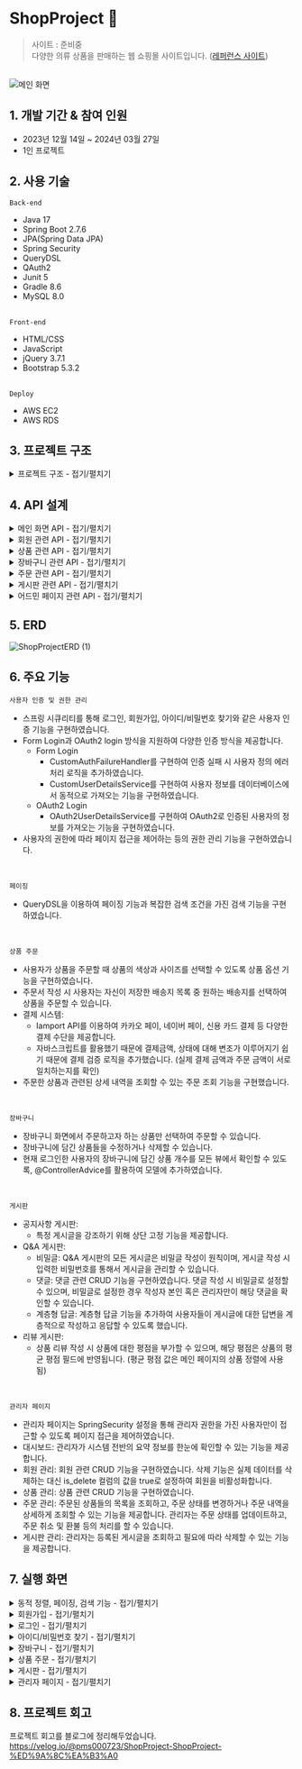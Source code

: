 # ShopProject :necktie:
>사이트 : 준비중
<br>다양한 의류 상품을 판매하는 웹 쇼핑몰 사이트입니다. ([레퍼런스 사이트](https://lmis.co.kr))

<br>![메인 화면](https://github.com/pmshh/ShopProject/assets/98300570/bfff6eba-a9b3-4264-8d09-362d30679762)
## 1. 개발 기간 & 참여 인원
- 2023년 12월 14일 ~ 2024년 03월 27일
- 1인 프로젝트

## 2. 사용 기술
`Back-end`
- Java 17
- Spring Boot 2.7.6
- JPA(Spring Data JPA)
- Spring Security
- QueryDSL
- QAuth2
- Junit 5
- Gradle 8.6
- MySQL 8.0

<br>`Front-end`
- HTML/CSS
- JavaScript
- jQuery 3.7.1
- Bootstrap 5.3.2

<br>`Deploy`
- AWS EC2
- AWS RDS

## 3. 프로젝트 구조
<details>
<summary>프로젝트 구조 - 접기/펼치기</summary>
  
<br>[계층형 아키텍처 구조]<br>
```java
└─ src
   ├─ main
   │  ├─ generated
   │  ├─ java
   │  │  └─ com
   │  │     └─ windsome
   │  │        ├─ config
   │  │        │  ├─ AppConfig.java
   │  │        │  ├─ AuditorAwareImpl.java
   │  │        │  ├─ p6spy
   │  │        │  │  ├─ P6SpyConfig.java
   │  │        │  │  ├─ P6SpyEventListener.java
   │  │        │  │  └─ P6SpyFormatter.java
   │  │        │  ├─ QuerydslConfig.java
   │  │        │  ├─ security
   │  │        │  │  ├─ CurrentMember.java
   │  │        │  │  ├─ CustomAuthFailureHandler.java
   │  │        │  │  ├─ CustomUserDetailsService.java
   │  │        │  │  ├─ memberAccount.java
   │  │        │  │  ├─ oauth
   │  │        │  │  │  ├─ CustomOAuth2User.java
   │  │        │  │  │  ├─ OAuth2SuccessHandler.java
   │  │        │  │  │  └─ OAuth2UserDetailsService.java
   │  │        │  │  └─ SecurityConfig.java
   │  │        │  └─ WebMvcConfig.java
   │  │        ├─ constant
   │  │        │  ├─ OrderProductStatus.java
   │  │        │  ├─ OrderStatus.java
   │  │        │  ├─ PaymentStatus.java
   │  │        │  ├─ ProductSellStatus.java
   │  │        │  └─ Role.java
   │  │        ├─ controller
   │  │        │  ├─ admin
   │  │        │  │  ├─ AdminBoardController.java
   │  │        │  │  ├─ AdminDashboardController.java
   │  │        │  │  ├─ AdminMemberController.java
   │  │        │  │  ├─ AdminOrderController.java
   │  │        │  │  └─ AdminProductController.java
   │  │        │  ├─ advice
   │  │        │  │  └─ MemberControllerAdvice.java
   │  │        │  ├─ board
   │  │        │  │  ├─ BoardController.java
   │  │        │  │  └─ CommentController.java
   │  │        │  ├─ cart
   │  │        │  │  └─ CartController.java
   │  │        │  ├─ main
   │  │        │  │  └─ MainController.java
   │  │        │  ├─ member
   │  │        │  │  ├─ AddressController.java
   │  │        │  │  └─ MemberController.java
   │  │        │  ├─ order
   │  │        │  │  ├─ OrderController.java
   │  │        │  │  └─ PaymentController.java
   │  │        │  └─ product
   │  │        │     └─ ProductController.java
   │  │        ├─ dto
   │  │        │  ├─ admin
   │  │        │  │  ├─ CategorySalesDTO.java
   │  │        │  │  ├─ CategorySalesResult.java
   │  │        │  │  ├─ DashboardInfoDTO.java
   │  │        │  │  ├─ OrderManagementDTO.java
   │  │        │  │  └─ PageDTO.java
   │  │        │  ├─ board
   │  │        │  │  ├─ BoardDTO.java
   │  │        │  │  ├─ notice
   │  │        │  │  │  ├─ NoticeDtlDTO.java
   │  │        │  │  │  ├─ NoticeDtlDtoInterface.java
   │  │        │  │  │  ├─ NoticeDTO.java
   │  │        │  │  │  ├─ NoticeListDTO.java
   │  │        │  │  │  └─ NoticeUpdateDTO.java
   │  │        │  │  ├─ qa
   │  │        │  │  │  ├─ CommentDeleteDTO.java
   │  │        │  │  │  ├─ CommentDTO.java
   │  │        │  │  │  ├─ CommentEnrollDTO.java
   │  │        │  │  │  ├─ CommentUpdateDTO.java
   │  │        │  │  │  ├─ QaDtlDTO.java
   │  │        │  │  │  ├─ QaDtlDtoInterface.java
   │  │        │  │  │  ├─ QaEnrollDTO.java
   │  │        │  │  │  ├─ QaListDTO.java
   │  │        │  │  │  └─ QaUpdateDTO.java
   │  │        │  │  ├─ review
   │  │        │  │  │  ├─ ProductDTO.java
   │  │        │  │  │  ├─ ProductListDTO.java
   │  │        │  │  │  ├─ ProductReviewDTO.java
   │  │        │  │  │  ├─ ProductSearchDTO.java
   │  │        │  │  │  ├─ ReviewDtlPageReviewDTO.java
   │  │        │  │  │  ├─ ReviewEnrollDTO.java
   │  │        │  │  │  ├─ ReviewListDTO.java
   │  │        │  │  │  └─ ReviewUpdateDTO.java
   │  │        │  │  └─ SearchDTO.java
   │  │        │  ├─ cart
   │  │        │  │  ├─ CartDetailDTO.java
   │  │        │  │  ├─ CartOrderDTO.java
   │  │        │  │  ├─ CartProductDTO.java
   │  │        │  │  └─ CartProductListDTO.java
   │  │        │  ├─ category
   │  │        │  │  ├─ CategoryDTO.java
   │  │        │  │  └─ MainPageCategoryDTO.java
   │  │        │  ├─ member
   │  │        │  │  ├─ AdminMemberDetailDTO.java
   │  │        │  │  ├─ AdminMemberFormDTO.java
   │  │        │  │  ├─ MemberDetailDTO.java
   │  │        │  │  ├─ MemberFormDTO.java
   │  │        │  │  ├─ MemberListResponseDTO.java
   │  │        │  │  ├─ MemberListSearchDTO.java
   │  │        │  │  ├─ SignUpRequestDTO.java
   │  │        │  │  ├─ UpdatePasswordDTO.java
   │  │        │  │  └─ UserSummaryDTO.java
   │  │        │  ├─ order
   │  │        │  │  ├─ AdminPageOrderDTO.java
   │  │        │  │  ├─ AdminPageOrderProductDTO.java
   │  │        │  │  ├─ OrderDetailDTO.java
   │  │        │  │  ├─ OrderDetailProductDTO.java
   │  │        │  │  ├─ OrderHistProductResponseDTO.java
   │  │        │  │  ├─ OrderHistResponseDTO.java
   │  │        │  │  ├─ OrderPageProductResponseDTO.java
   │  │        │  │  ├─ OrderProductDTO.java
   │  │        │  │  ├─ OrderProductListDTO.java
   │  │        │  │  ├─ OrderProductRequestDTO.java
   │  │        │  │  ├─ OrderProductResponseDTO.java
   │  │        │  │  └─ OrderRequestDTO.java
   │  │        │  ├─ product
   │  │        │  │  ├─ MainPageProductDTO.java
   │  │        │  │  ├─ OptionDTO.java
   │  │        │  │  ├─ ProductFormDTO.java
   │  │        │  │  ├─ ProductImageDTO.java
   │  │        │  │  ├─ ProductInfoResponseDTO.java
   │  │        │  │  ├─ ProductOptionColorDTO.java
   │  │        │  │  ├─ ProductOptionDTO.java
   │  │        │  │  └─ ProductSearchDTO.java
   │  │        │  └─ validator
   │  │        │     ├─ ProfileFormDtoValidator.java
   │  │        │     └─ SignUpDtoValidator.java
   │  │        ├─ entity
   │  │        │  ├─ auditing
   │  │        │  │  ├─ BaseEntity.java
   │  │        │  │  └─ BaseTimeEntity.java
   │  │        │  ├─ board
   │  │        │  │  ├─ Board.java
   │  │        │  │  └─ Comment.java
   │  │        │  ├─ cart
   │  │        │  │  ├─ Cart.java
   │  │        │  │  └─ CartProduct.java
   │  │        │  ├─ member
   │  │        │  │  ├─ Address.java
   │  │        │  │  └─ Member.java
   │  │        │  ├─ order
   │  │        │  │  ├─ Order.java
   │  │        │  │  ├─ OrderProduct.java
   │  │        │  │  └─ Payment.java
   │  │        │  ├─ PersistentLogins.java
   │  │        │  └─ product
   │  │        │     ├─ Category.java
   │  │        │     ├─ Product.java
   │  │        │     ├─ ProductImage.java
   │  │        │     └─ ProductOption.java
   │  │        ├─ exception
   │  │        │  ├─ AdminDeletionException.java
   │  │        │  └─ ProductImageDeletionException.java
   │  │        ├─ repository
   │  │        │  ├─ board
   │  │        │  │  ├─ BoardRepository.java
   │  │        │  │  ├─ BoardRepositoryCustom.java
   │  │        │  │  ├─ BoardRepositoryCustomImpl.java
   │  │        │  │  └─ CommentRepository.java
   │  │        │  ├─ cart
   │  │        │  │  └─ CartRepository.java
   │  │        │  ├─ cartProduct
   │  │        │  │  └─ CartProductRepository.java
   │  │        │  ├─ category
   │  │        │  │  └─ CategoryRepository.java
   │  │        │  ├─ member
   │  │        │  │  ├─ AddressRepository.java
   │  │        │  │  ├─ MemberRepository.java
   │  │        │  │  ├─ MemberRepositoryCustom.java
   │  │        │  │  └─ MemberRepositoryCustomImpl.java
   │  │        │  ├─ order
   │  │        │  │  └─ OrderRepository.java
   │  │        │  ├─ orderProduct
   │  │        │  │  └─ OrderProductRepository.java
   │  │        │  ├─ payment
   │  │        │  │  └─ PaymentRepository.java
   │  │        │  ├─ product
   │  │        │  │  ├─ ProductOptionRepository.java
   │  │        │  │  ├─ ProductRepository.java
   │  │        │  │  ├─ ProductRepositoryCustom.java
   │  │        │  │  └─ ProductRepositoryCustomImpl.java
   │  │        │  └─ productImage
   │  │        │     └─ ProductImageRepository.java
   │  │        ├─ service
   │  │        │  ├─ admin
   │  │        │  │  └─ AdminService.java
   │  │        │  ├─ board
   │  │        │  │  ├─ BoardService.java
   │  │        │  │  └─ CommentService.java
   │  │        │  ├─ cart
   │  │        │  │  ├─ CartProductService.java
   │  │        │  │  └─ CartService.java
   │  │        │  ├─ file
   │  │        │  │  └─ FileService.java
   │  │        │  ├─ mail
   │  │        │  │  ├─ ConsoleEmailService.java
   │  │        │  │  ├─ EmailMessageDto.java
   │  │        │  │  ├─ EmailService.java
   │  │        │  │  └─ HtmlMailSender.java
   │  │        │  ├─ main
   │  │        │  │  └─ MainService.java
   │  │        │  ├─ member
   │  │        │  │  ├─ AddressService.java
   │  │        │  │  └─ MemberService.java
   │  │        │  ├─ order
   │  │        │  │  ├─ OrderProductService.java
   │  │        │  │  ├─ OrderService.java
   │  │        │  │  └─ PaymentService.java
   │  │        │  └─ product
   │  │        │     ├─ CategoryService.java
   │  │        │     ├─ ProductImageService.java
   │  │        │     ├─ ProductOptionService.java
   │  │        │     └─ ProductService.java
   │  │        └─ ShopApplication.java
```
</details>

## 4. API 설계
<details>
<summary>메인 화면 API - 접기/펼치기</summary>
  
![MainController](https://github.com/pmshh/ShopProject/assets/98300570/24316c95-d450-45b6-9886-0966eb3155e9)
</details>

<details>
<summary>회원 관련 API - 접기/펼치기</summary>
  
![MemberController](https://github.com/pmshh/ShopProject/assets/98300570/39930324-99cf-4cdc-9af1-9134f4fbe74b)
![AddressController](https://github.com/pmshh/ShopProject/assets/98300570/2e9e86d5-4f0b-40bb-89cc-4f60cd3fe781)
</details>

<details>
<summary>상품 관련 API - 접기/펼치기</summary>
  
![ProductController](https://github.com/pmshh/ShopProject/assets/98300570/8226ab89-8b8e-4c77-aa7d-ea639fadff16)
</details>

<details>
<summary>장바구니 관련 API - 접기/펼치기</summary>
  
![CartController](https://github.com/pmshh/ShopProject/assets/98300570/6b8b54d2-8d30-4e04-a653-3c25cfcbe398)
</details>

<details>
<summary>주문 관련 API - 접기/펼치기</summary>
  
![OrderController](https://github.com/pmshh/ShopProject/assets/98300570/f4e97bc0-6995-4c0f-a457-22f6daf9161f)
![PaymentController](https://github.com/pmshh/ShopProject/assets/98300570/f7c2e4ec-b7d7-45d7-9880-4d51cd45a5e4)
</details>

<details>
<summary>게시판 관련 API - 접기/펼치기</summary>
  
![BoardController](https://github.com/pmshh/ShopProject/assets/98300570/b0617c24-27b0-4077-bfc7-81ac62d1de91)
![CommentController](https://github.com/pmshh/ShopProject/assets/98300570/1194619b-4bed-4d7b-bd99-7b422d0d358e)
</details>

<details>
<summary>어드민 페이지 관련 API - 접기/펼치기</summary>

![AdminBoardController](https://github.com/pmshh/ShopProject/assets/98300570/c17eae1a-c4e5-4bfb-b4ea-764c03baae12)
![AdminDashboardControler](https://github.com/pmshh/ShopProject/assets/98300570/b505104f-a979-452c-8565-3625f7b2f8c0)
![AdminMemberController](https://github.com/pmshh/ShopProject/assets/98300570/b88514fd-8afa-4052-b12a-66536f2e524f)
![AdminOrderController](https://github.com/pmshh/ShopProject/assets/98300570/9abc2fa8-402b-456e-8ee7-2bb4f4da79a4)
![AdminProductController](https://github.com/pmshh/ShopProject/assets/98300570/dcfe5433-e4da-4a6d-ae82-6df92c2d0a76)
</details>

## 5. ERD
![ShopProjectERD (1)](https://github.com/pmshh/ShopProject/assets/98300570/3a3ab2ad-32a4-44df-a331-012e431c544c)

## 6. 주요 기능
`사용자 인증 및 권한 관리`
- 스프링 시큐리티를 통해 로그인, 회원가입, 아이디/비밀번호 찾기와 같은 사용자 인증 기능을 구현하였습니다.
- Form Login과 OAuth2 login 방식을 지원하여 다양한 인증 방식을 제공합니다.
  - Form Login
    - CustomAuthFailureHandler를 구현하여 인증 실패 시 사용자 정의 에러 처리 로직을 추가하였습니다.
    - CustomUserDetailsService를 구현하여 사용자 정보를 데이터베이스에서 동적으로 가져오는 기능을 구현하였습니다.
  - OAuth2 Login
    - OAuth2UserDetailsService를 구현하여 OAuth2로 인증된 사용자의 정보를 가져오는 기능을 구현하였습니다.
- 사용자의 권한에 따라 페이지 접근을 제어하는 등의 권한 관리 기능을 구현하였습니다.

<br>

`페이징`
- QueryDSL을 이용하여 페이징 기능과 복잡한 검색 조건을 가진 검색 기능을 구현하였습니다.

<br>

`상품 주문`
- 사용자가 상품을 주문할 때 상품의 색상과 사이즈를 선택할 수 있도록 상품 옵션 기능을 구현하였습니다.
- 주문서 작성 시 사용자는 자신이 저장한 배송지 목록 중 원하는 배송지를 선택하여 상품을 주문할 수 있습니다.
- 결제 시스템:
  - Iamport API를 이용하여 카카오 페이, 네이버 페이, 신용 카드 결제 등 다양한 결제 수단을 제공합니다.
  - 자바스크립트를 활용했기 때문에 결제금액, 상태에 대해 변조가 이루어지기 쉽기 때문에 결제 검증 로직을 추가했습니다. (실제 결제 금액과 주문 금액이 서로 일치하는지를 확인)
- 주문한 상품과 관련된 상세 내역을 조회할 수 있는 주문 조회 기능을 구현했습니다.

<br>

`장바구니`
- 장바구니 화면에서 주문하고자 하는 상품만 선택하여 주문할 수 있습니다.
- 장바구니에 담긴 상품들을 수정하거나 삭제할 수 있습니다.
- 현재 로그인한 사용자의 장바구니에 담긴 상품 개수를 모든 뷰에서 확인할 수 있도록, @ControllerAdvice를 활용하여 모델에 추가하였습니다.

<br>

`게시판`
- 공지사항 게시판:
  - 특정 게시글을 강조하기 위해 상단 고정 기능을 제공합니다. 
- Q&A 게시판:
  - 비밀글: Q&A 게시판의 모든 게시글은 비밀글 작성이 원칙이며, 게시글 작성 시 입력한 비밀번호를 통해서 게시글을 관리할 수 있습니다.
  - 댓글: 댓글 관련 CRUD 기능을 구현하였습니다. 댓글 작성 시 비밀글로 설정할 수 있으며, 비밀글로 설정한 경우 작성자 본인 혹은 관리자만이 해당 댓글을 확인할 수 있습니다.
  - 계층형 답글: 계층형 답글 기능을 추가하여 사용자들이 게시글에 대한 답변을 계층적으로 작성하고 응답할 수 있도록 했습니다.
- 리뷰 게시판:
  - 상품 리뷰 작성 시 상품에 대한 평점을 부가할 수 있으며, 해당 평점은 상품의 평균 평점 필드에 반영됩니다. (평균 평점 값은 메인 페이지의 상품 정렬에 사용됨)

<br>

`관리자 페이지`
- 관리자 페이지는 SpringSecurity 설정을 통해 관리자 권한을 가진 사용자만이 접근할 수 있도록 페이지 접근을 제어하였습니다.
- 대시보드: 관리자가 시스템 전반의 요약 정보를 한눈에 확인할 수 있는 기능을 제공합니다.
- 회원 관리: 회원 관련 CRUD 기능을 구현하였습니다. 삭제 기능은 실제 데이터를 삭제하는 대신 is_delete 컬럼의 값을 true로 설정하여 회원을 비활성화합니다.
- 상품 관리: 상품 관련 CRUD 기능을 구현하였습니다.
- 주문 관리: 주문된 상품들의 목록을 조회하고, 주문 상태를 변경하거나 주문 내역을 상세하게 조회할 수 있는 기능을 제공합니다. 관리자는 주문 상태를 업데이트하고, 주문 취소 및 환불 등의 처리를 할 수 있습니다.
- 게시판 관리: 관리자는 등록된 게시글을 조회하고 필요에 따라 삭제할 수 있는 기능을 제공합니다.

## 7. 실행 화면
<details>
<summary>동적 정렬, 페이징, 검색 기능 - 접기/펼치기</summary>

<br>`동적 정렬, 페이징`<br><br>
![메인 페이지 동적 정렬 및 페이징](https://github.com/pmshh/ShopProject/assets/98300570/763d7416-87d8-493e-9926-6dcb4ccb562f)
<br><br>`상품 검색`<br><br>
![메인 페이지 동적 쿼리 검색 기능](https://github.com/pmshh/ShopProject/assets/98300570/2061cc96-1397-4946-a098-0f2c7fb3cdc6)<br><br>

</details>

<details>
<summary>회원가입 - 접기/펼치기</summary>

<br>`유효성 검사`<br><br>
![유효성 검사](https://github.com/pmshh/ShopProject/assets/98300570/a2879029-7d26-45d7-be6d-691855023afc)
<br><br>`이메일 인증(구글 SMTP 서버 사용)`<br><br>
![구글 SMTP 서버](https://github.com/pmshh/ShopProject/assets/98300570/ff295216-f88a-4910-accc-1e80501af8a4)
<br><br>`주소 검색(다음 주소 API 사용)`<br><br>
![다음 주소 API](https://github.com/pmshh/ShopProject/assets/98300570/2cd53402-4a2f-475c-b0b5-679cd2059428)

</details>

<details>
<summary>로그인 - 접기/펼치기</summary>

<br>`Form Login`<br><br>
![로그인(form login)](https://github.com/pmshh/ShopProject/assets/98300570/d08700b1-3e2c-4438-8aa2-8eff5bc59ffa)
<br><br>`OAuth2 Login`<br><br>
![로그인(OAuth2)](https://github.com/pmshh/ShopProject/assets/98300570/9c89c9d1-b771-4563-810b-17ae80a31eed)<br><br>

</details>

<details>
<summary>아이디/비밀번호 찾기 - 접기/펼치기</summary>

<br>`아이디 찾기`<br><br>
![아이디 찾기](https://github.com/pmshh/ShopProject/assets/98300570/d03eab25-bdb9-47ca-b4da-e94c2cf33d8c)
<br><br>`비밀번호 찾기`<br><br>
![비밀번호 찾기](https://github.com/pmshh/ShopProject/assets/98300570/049690e7-82f2-43c6-88b2-f7398f0eff02)<br><br>

</details>

<details>
<summary>장바구니 - 접기/펼치기</summary>

<br>![장바구니](https://github.com/pmshh/ShopProject/assets/98300570/b32cb24f-671f-4039-8da2-b593e6e5638a)<br><br>

</details>

<details>
<summary>상품 주문 - 접기/펼치기</summary>

<br>`배송지 관리`<br><br>
![주문 과정 1](https://github.com/pmshh/ShopProject/assets/98300570/39363ba1-52ee-4788-801f-be8f4380def4)
<br><br>`포인트 사용`<br><br>
![주문 과정 2](https://github.com/pmshh/ShopProject/assets/98300570/17dca627-da69-4d88-84c0-40764ddca21c)
<br><br>`주문 결제`<br><br>
![주문 과정 3](https://github.com/pmshh/ShopProject/assets/98300570/84731d75-cd53-4e5e-b277-c503da41727b)
<br><br>`주문 조회`<br><br>
![주문 조회](https://github.com/pmshh/ShopProject/assets/98300570/75200ec0-75fa-4373-8180-32e9ebb98284)<br><br>

</details>

<details>
<summary>게시판 - 접기/펼치기</summary>

<br>`이전글/다음글 및 검색 기능`<br><br>
![공지사항 게시판](https://github.com/pmshh/ShopProject/assets/98300570/dfad2cf0-530e-43f0-ba03-5f24b5b31265)
<br><br>`댓글 기능`<br><br>
![Q A 게시판 댓글](https://github.com/pmshh/ShopProject/assets/98300570/23bbab9d-59f1-427d-8701-05b72e545b08)
<br><br>`계층형 답글 기능`<br><br>
![Q A 게시판 답글](https://github.com/pmshh/ShopProject/assets/98300570/a746e1db-164e-4e0b-bbda-793958c963ab)
<br><br>`리뷰 게시판`<br><br>
![리뷰 게시판](https://github.com/pmshh/ShopProject/assets/98300570/fb21f1f3-d502-4f17-91ad-fa51190c3382)

</details>

<details>
<summary>관리자 페이지 - 접기/펼치기</summary>

<br>![관리자 페이지](https://github.com/pmshh/ShopProject/assets/98300570/80807b4b-ca67-4376-a4f6-ac25716df7cb)

</details>

## 8. 프로젝트 회고
프로젝트 회고를 블로그에 정리해두었습니다.
<br> https://velog.io/@pms000723/ShopProject-ShopProject-%ED%9A%8C%EA%B3%A0
